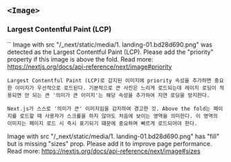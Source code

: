 ## `<Image>`

### Largest Contentful Paint (LCP)

``
Image with src "/\_next/static/media/1. landing-01.bd28d690.png" was detected as the Largest Contentful Paint (LCP). Please add the "priority" property if this image is above the fold.
Read more: https://nextjs.org/docs/api-reference/next/image#priority

```
Largest Contentful Paint (LCP)로 감지된 이미지에 priority 속성을 추가하면 중요한 이미지가 우선적으로 로드된다. 기본적으로 큰 사진은 느리게 로드되는데 레이지 로딩이 적용되면 안 되는 큰 '의미가 큰 이미지'는 해당 속성을 추가하여 지연 로딩을 방지한다.

Next.js가 스스로 '의미가 큰' 이미지임을 감지하여 경고한 것. Above the fold는 페이지를 로드할 때 사용자가 스크롤을 하지 않아도 처음에 보이는 영역을 의미한다. 이 영역의 이미지는 페이지 로드 시 즉시 표기되기 떄문에 중요하며 빠르게 로드되어야 한다.
```

Image with src "/\_next/static/media/1. landing-01.bd28d690.png" has "fill" but is missing "sizes" prop. Please add it to improve page performance. Read more: https://nextjs.org/docs/api-reference/next/image#sizes

```

```
